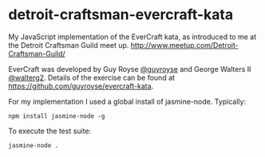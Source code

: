 # detroit-craftsman-evercraft-kata
My JavaScript implementation of the EverCraft kata, as introduced to me at the Detroit Craftsman Guild meet up. http://www.meetup.com/Detroit-Craftsman-Guild/

EverCraft was developed by Guy Royse [@guyroyse](https://twitter.com/#!/guyroyse) and George Walters II [@walterg2](https://twitter.com/#!/walterg2). Details of the exercise can be found at https://github.com/guyroyse/evercraft-kata.

For my implementation I used a global install of jasmine-node. Typically:

```
npm install jasmine-node -g
```

To execute the test suite:

```
jasmine-node .
```
